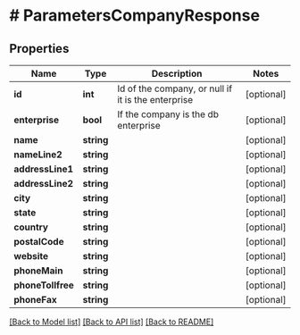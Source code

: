 # # ParametersCompanyResponse

## Properties

Name | Type | Description | Notes
------------ | ------------- | ------------- | -------------
**id** | **int** | Id of the company, or null if it is the enterprise | [optional]
**enterprise** | **bool** | If the company is the db enterprise | [optional]
**name** | **string** |  | [optional]
**nameLine2** | **string** |  | [optional]
**addressLine1** | **string** |  | [optional]
**addressLine2** | **string** |  | [optional]
**city** | **string** |  | [optional]
**state** | **string** |  | [optional]
**country** | **string** |  | [optional]
**postalCode** | **string** |  | [optional]
**website** | **string** |  | [optional]
**phoneMain** | **string** |  | [optional]
**phoneTollfree** | **string** |  | [optional]
**phoneFax** | **string** |  | [optional]

[[Back to Model list]](../../README.md#models) [[Back to API list]](../../README.md#endpoints) [[Back to README]](../../README.md)

